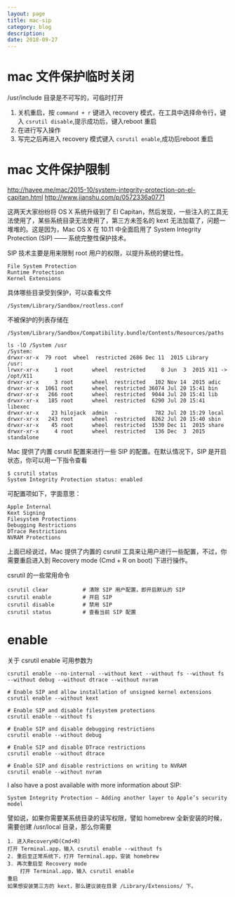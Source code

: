 ```yaml
---
layout: page
title: mac-sip
category: blog
description: 
date: 2018-09-27
---
```

# mac 文件保护临时关闭
/usr/include 目录是不可写的，可临时打开 
1. 关机重启，按 `command + r` 键进入 recovery 模式，在工具中选择命令行，键入 `csrutil disable`,提示成功后，键入reboot 重启
2. 在进行写入操作
3. 写完之后再进入 recovery 模式键入 `csrutil enable`,成功后reboot 重启

# mac 文件保护限制
http://havee.me/mac/2015-10/system-integrity-protection-on-el-capitan.html
http://www.jianshu.com/p/0572336a0771

这两天大家纷纷将 OS X 系统升级到了 El Capitan，然后发现，一些注入的工具无法使用了，某些系统目录无法使用了，第三方未签名的 kext 无法加载了，问题一堆堆的。这是因为，Mac OS X 在 10.11 中全面启用了 System Integrity Protection (SIP) —— 系统完整性保护技术。

SIP 技术主要是用来限制 root 用户的权限，以提升系统的健壮性。

	File System Protection
	Runtime Protection
	Kernel Extensions

具体哪些目录受到保护，可以查看文件

	/System/Library/Sandbox/rootless.conf

不被保护的列表存储在

	/System/Library/Sandbox/Compatibility.bundle/Contents/Resources/paths

	ls -lO /System /usr
	/System:
	drwxr-xr-x  79 root  wheel  restricted 2686 Dec 11  2015 Library
	/usr:
	lrwxr-xr-x     1 root      wheel  restricted     8 Jun  3  2015 X11 -> /opt/X11
	drwxr-xr-x     3 root      wheel  restricted   102 Nov 14  2015 adic
	drwxr-xr-x  1061 root      wheel  restricted 36074 Jul 20 15:41 bin
	drwxr-xr-x   266 root      wheel  restricted  9044 Jul 20 15:41 lib
	drwxr-xr-x   185 root      wheel  restricted  6290 Jul 20 15:41 libexec
	drwxr-xr-x    23 hilojack  admin  -            782 Jul 20 15:29 local
	drwxr-xr-x   243 root      wheel  restricted  8262 Jul 20 15:40 sbin
	drwxr-xr-x    45 root      wheel  restricted  1530 Dec 11  2015 share
	drwxr-xr-x     4 root      wheel  restricted   136 Dec  3  2015 standalone

Mac 提供了内置 csrutil 配置来进行一些 SIP 的配置。在默认情况下，SIP 是开启状态，你可以用一下指令查看

	$ csrutil status
	System Integrity Protection status: enabled

可配置项如下，字面意思：

	Apple Internal
	Kext Signing
	Filesystem Protections
	Debugging Restrictions
	DTrace Restrictions
	NVRAM Protections


上面已经说过，Mac 提供了内置的 csrutil 工具来让用户进行一些配置，不过，你需要重启进入到 Recovery mode (Cmd + R on boot) 下进行操作。

csrutil 的一些常用命令

	csrutil clear           # 清除 SIP 用户配置，即开启默认的 SIP
	csrutil enable          # 开启 SIP
	csrutil disable         # 禁用 SIP
	csrutil status          # 查看当前 SIP 配置

# enable
关于 csrutil enable 可用参数为

	csrutil enable --no-internal --without kext --without fs --without fs --without debug --without dtrace --without nvram

	# Enable SIP and allow installation of unsigned kernel extensions
	csrutil enable --without kext

	# Enable SIP and disable filesystem protections
	csrutil enable --without fs

	# Enable SIP and disable debugging restrictions
	csrutil enable --without debug

	# Enable SIP and disable DTrace restrictions
	csrutil enable --without dtrace

	# Enable SIP and disable restrictions on writing to NVRAM
	csrutil enable --without nvram

I also have a post available with more information about SIP:

	System Integrity Protection – Adding another layer to Apple’s security model

譬如说，如果你需要某系统目录的读写权限，譬如 homebrew 全新安装的时候，需要创建 /usr/local 目录，那么你需要

	1. 进入RecoveryHD(Cmd+R)
	打开 Terminal.app，输入 csrutil enable --without fs
	2. 重启至正常系统下，打开 Terminal.app，安装 homebrew
	3. 再次重启至 Recovery mode
		打开 Terminal.app，输入 csrutil enable
	重启
	如果想安装第三方的 kext，那么建议装在目录 /Library/Extensions/ 下。